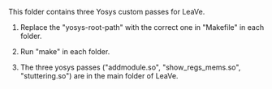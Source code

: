 
This folder contains three Yosys custom passes for LeaVe.

1. Replace the "yosys-root-path" with the correct one in "Makefile" in each folder.

2. Run "make" in each folder.

3. The three yosys passes ("addmodule.so", "show_regs_mems.so", "stuttering.so") are in the main folder of LeaVe.
